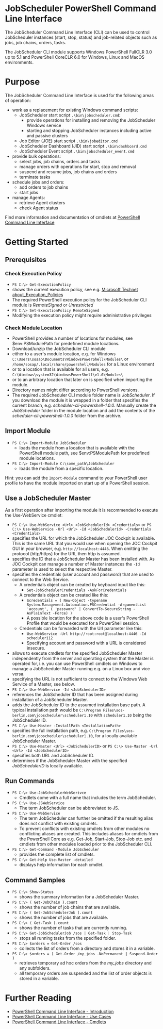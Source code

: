 # JobScheduler PowerShell Command Line Interface

The JobScheduler Command Line Interface (CLI) can be used to control
JobScheduler instances (start, stop, status) and job-related objects
such as jobs, job chains, orders, tasks.

The JobScheduler CLI module supports Windows PowerShell FullCLR 3.0 up to 5.1 and PowerShell CoreCLR 6.0 for Windows, Linux and MacOS environments.

# Purpose

The JobScheduler Command Line Interface is used for the following 
areas of operation:

* work as a replacement for existing Windows command scripts:
    * JobScheduler start script `.\bin\jobscheduler.cmd`:
        * provide operations for installing and removing the JobScheduler Windows service
        * starting and stopping JobScheduler instances including active and passive clusters
    * Job Editor (JOE) start script `.\bin\jobeditor.cmd`
    * JobScheduler Dashboard (JID) start script `.\bin\dashboard.cmd`
    * JobScheduler Event script `.\bin\jobscheduler_event.cmd`
* provide bulk operations:
    * select jobs, job chains, orders and tasks
    * manage orders with operations for start, stop and removal
    * suspend and resume jobs, job chains and orders
    * terminate tasks
* schedule jobs and orders:
    * add orders to job chains
    * start jobs
* manage Agents:
    * retrieve Agent clusters
    * check Agent status
 
Find more information and documentation of cmdlets at [PowerShell Command Line Interface](https://kb.sos-berlin.com/x/cID4)

# Getting Started

## Prerequisites

### Check Execution Policy

* `PS C:\> Get-ExecutionPolicy`
 * shows the current execution policy, see e.g. [Microsoft Technet about_Execution_Policies](https://technet.microsoft.com/en-us/library/hh847748.aspx)
 * The required PowerShell execution policy for the JobScheduler CLI module is *RemoteSigned* or *Unrestricted*
* `PS C:\> Set-ExecutionPolicy RemoteSigned`
 * Modifying the execution policy might require administrative privileges

### Check Module Location

* PowerShell provides a number of locations for modules, see $env:PSModulePath for predefined module locations.
* Download/unzip the JobScheduler CLI module 
 * either to a user's module location, e.g. for Windows `C:\Users\sosap\Documents\WindowsPowerShell\Modules\` or `/home/sosap/.local/share/powershell/Modules` for a Linux environment
 * or to a location that is available for all users, e.g. `C:\Windows\system32\WindowsPowerShell\v1.0\Modules\`
 * or to an arbitrary location that later on is specified when importing the module.
* Directory names might differ according to PowerShell versions.
* The required JobScheduler CLI module folder name is *JobScheduler*. If you download the module it is wrapped in a folder that specifies the current branch, e.g. *scheduler-cli-powershell-1.0.0*. Manually create the *JobScheduler* folder in the module location and add the contents of the *scheduler-cli-powershell-1.0.0* folder from the archive.

## Import Module

* `PS C:\> Import-Module JobScheduler`
  * loads the module from a location that is available with the PowerShell module path, see $env:PSModulePath for predefined module locations.
* `PS C:\> Import-Module C:\some_path\JobScheduler`
  * loads the module from a specific location.

Hint: you can add the `Import-Module` command to your PowerShell user profile to have the module imported on start up of a PowerShell session.

## Use a JobScheduler Master

As a first operation after importing the module it is recommended to execute the Use-WebService cmdlet:

* `PS C:\> Use-WebService <Url> <JobSchedulerId> <Credentials>`  or  `PS C:\> Use-WebService -Url <Url> -Id <JobSchedulerId> -Credentials <Credentials>`
 * specifies the URL for which the JobScheduler JOC Cockpit is available. This is the same URL that you would use when opening the JOC Cockpit GUI in your browser, e.g. `http://localhost:4446`. When omitting the protocol (http/https) for the URL then http is assumed.
 * specifies the ID that a JobScheduler Master has been installed with. As JOC Cockpit can manage a number of Master instances the `-Id` parameter is used to select the respective Master.
 * specifies the credentials (user account and password) that are used to connect to the Web Service.
   * A credentials object can be created by keyboard input like this:
     * `Set-JobSchedulerCredentials -AskForCredentials`
   * A credentials object can be created like this:
     * `$credentials = ( New-Object -typename System.Management.Automation.PSCredential -ArgumentList 'account', ( 'password' | ConvertTo-SecureString -AsPlainText -Force) )`
     * A possible location for the above code is a user's PowerShell Profile that would be executed for a PowerShell session.
   * Credentials can be forwarded with the Url parameter like this: 
     * `Use-WebService -Url http://root:root@localhost:4446 -Id scheduler112`
     * Specifying account and password with a URL is considered insecure.
 * allows to execute cmdlets for the specified JobScheduler Master independently from the server and operating system that the  Master is operated for, i.e. you can use PowerShell cmdlets on Windows to manage a JobScheduler Master running e.g. on a Linux box and vice versa.
 * specifying the URL is not sufficient to connect to the Windows Web Service of a Master, see below.
* `PS C:\> Use-WebService -Id <JobSchedulerID>`
 * references the JobScheduler ID that has been assigned during installation of a JobScheduler Master. 
 * adds the JobScheduler ID to the assumed installation base path. A typical installation path would be `C:\Program Files\sos-berlin.com\jobscheduler\scheduler1.10` with `scheduler1.10` being the JobScheduler ID.
* `PS C:\> Use-Master -InstallPath <InstallationPath>`
 * specifies the full installation path, e.g. `C:\Program Files\sos-berlin.com\jobscheduler\scheduler1.10`, for a locally available JobScheduler Master.
* `PS C:\> Use-Master <Url> <JobSchedulerID>` or `PS C:\> Use-Master -Url <Url> -Id <JobSchedulerID>`
 * specifies both URL and JobScheduler ID.
 * determines if the JobScheduler Master with the specified *JobSchedulerID* is locally available.

## Run Commands

* `PS C:\> Use-JobSchedulerWebSerivce`
    * Cmdlets come with a full name that includes the term JobScheduler.
* `PS C:\> Use-JSWebService`
    * The term JobScheduler can be abbreviated to JS.
* `PS C:\> Use-WebService`
    * The term JobScheduler can further be omitted if the resulting alias does not conflict with existing cmdlets.
    * To prevent conflicts with existing cmdlets from other modules no conflicting aliases are created. This includes aliases for cmdlets from the PowerShell Core as e.g. Get-Job, Start-Job, Stop-Job etc. and cmdlets from other modules loaded prior to the JobScheduler CLI.
* `PS C:\> Get-Command -Module JobScheduler`
  * provides the complete list of cmdlets.
* `PS C:\> Get-Help Use-Master -detailed`
  * displays help information for each cmdlet.

## Command Samples

* `PS C:\> Show-Status`
  * shows the summary information for a JobScheduler Master.
* `PS C:\> ( Get-JobChain ).count`
  * shows the number of job chains that are available.
* `PS C:\> ( Get-JobSchedulerJob ).count`
  * shows the number of jobs that are available.
* `PS C:\> ( Get-Task ).count`
  * shows the number of tasks that are currently running.
* `PS C:\> Get-JobSchedulerJob /sos | Get-Task | Stop-Task`
  * stops all running tasks from the specified folder.
* `PS C:\> $orders = Get-Order /sos`
  * collects the list of orders from a directory and stores it in a variable.
* `PS C:\> $orders = ( Get-Order /my_jobs -NoPermanent | Suspend-Order )`
  * retrieves temporary ad hoc orders from the *my_jobs* directory and any subfolders.
  * all temporary orders are suspended and the list of order objects is stored in a variable.
 
# Further Reading

* [PowerShell Command Line Interface - Introduction](https://kb.sos-berlin.com/x/cID4)
* [PowerShell Command Line Interface - Use Cases](https://kb.sos-berlin.com/x/4oL4)
* [PowerShell Command Line Interface - Cmdlets](https://kb.sos-berlin.com/x/aID4)
